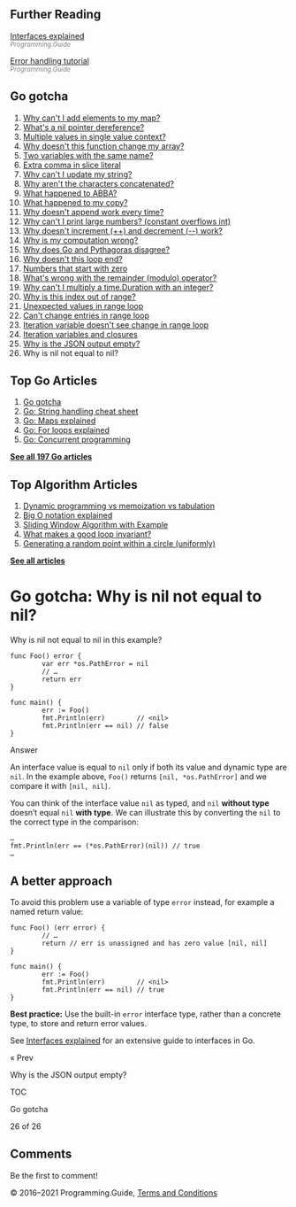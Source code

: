 <span class="underline"></span>

<span class="underline"></span>

Further Reading
---------------

[Interfaces explained](interfaces-explained.html)  
<span style="color: grey; font-style: italic; font-size: smaller">Programming.Guide</span>

[Error handling tutorial](go-errors-tutorial.html)  
<span style="color: grey; font-style: italic; font-size: smaller">Programming.Guide</span>

Go gotcha
---------

1.  [Why can't I add elements to my map?](gotcha-assignment-entry-nil-map.html)
2.  [What's a nil pointer dereference?](gotcha-nil-pointer-dereference.html)
3.  [Multiple values in single value context?](gotcha-multiple-value-sinlge-value-context.html)
4.  [Why doesn't this function change my array?](gotcha-function-doesnt-change-array.html)
5.  [Two variables with the same name?](gotcha-shadowing-variables.html)
6.  [Extra comma in slice literal](gotcha-missing-comma-slice-array-map-literal.html)
7.  [Why can't I update my string?](gotcha-strings-are-immutable.html)
8.  [Why aren't the characters concatenated?](gotcha-concatenate-rune-string.html)
9.  [What happened to ABBA?](gotcha-trim-string.html)
10. [What happened to my copy?](gotcha-copy-missing.html)
11. [Why doesn't append work every time?](gotcha-append.html)
12. [Why can't I print large numbers? (constant overflows int)](gotcha-constant-overflows-int.html)
13. [Why doesn't increment (++) and decrement (--) work?](gotcha-increment-decrement-statement.html)
14. [Why is my computation wrong?](gotcha-operator-precedence.html)
15. [Why does Go and Pythagoras disagree?](gotcha-bitwise-operators.html)
16. [Why doesn't this loop end?](gotcha-integer-overflow-wrap-around.html)
17. [Numbers that start with zero](gotcha-octal-decimal-hexadecimal-literal.html)
18. [What's wrong with the remainder (modulo) operator?](gotcha-remainder-modulo-operator.html)
19. [Why can't I multiply a time.Duration with an integer?](gotcha-multiply-duration-integer.html)
20. [Why is this index out of range?](gotcha-index-out-of-range.html)
21. [Unexpected values in range loop](gotcha-unexpected-values-range.html)
22. [Can't change entries in range loop](gotcha-change-value-range.html)
23. [Iteration variable doesn't see change in range loop](gotcha-range-copy-array.html)
24. [Iteration variables and closures](gotcha-data-race-closure.html)
25. [Why is the JSON output empty?](gotcha-json-marshal-empty.html)
26. Why is nil not equal to nil?

<span class="underline"></span>

Top Go Articles
---------------

1.  [Go gotcha](go-gotcha.html)
2.  [Go: String handling cheat sheet](string-functions-reference-cheat-sheet.html)
3.  [Go: Maps explained](maps-explained.html)
4.  [Go: For loops explained](for-loop.html)
5.  [Go: Concurrent programming](go-concurrency-tutorial.html)

[**See all 197 Go articles**](index.html)

Top Algorithm Articles
----------------------

1.  [Dynamic programming vs memoization vs tabulation](../dynamic-programming-vs-memoization-vs-tabulation.html)
2.  [Big O notation explained](../big-o-notation-explained.html)
3.  [Sliding Window Algorithm with Example](../sliding-window-example.html)
4.  [What makes a good loop invariant?](../what-makes-a-good-loop-invariant.html)
5.  [Generating a random point within a circle (uniformly)](../random-point-within-circle.html)

[**See all articles**](../index.html)

Go gotcha: Why is nil not equal to nil?
=======================================

Why is nil not equal to nil in this example?

    func Foo() error {
            var err *os.PathError = nil
            // …
            return err
    }

    func main() {
            err := Foo()
            fmt.Println(err)        // <nil>
            fmt.Println(err == nil) // false
    }

Answer

An interface value is equal to `nil` only if both its value and dynamic type are `nil`. In the example above, `Foo()` returns `[nil, *os.PathError]` and we compare it with `[nil, nil]`.

You can think of the interface value `nil` as typed, and `nil` **without type** doesn’t equal `nil` **with type**. We can illustrate this by converting the `nil` to the correct type in the comparison:

    …
    fmt.Println(err == (*os.PathError)(nil)) // true
    …

A better approach
-----------------

To avoid this problem use a variable of type `error` instead, for example a named return value:

    func Foo() (err error) {
            // …
            return // err is unassigned and has zero value [nil, nil]
    }

    func main() {
            err := Foo()
            fmt.Println(err)        // <nil>
            fmt.Println(err == nil) // true
    }

**Best practice:** Use the built-in `error` interface type, rather than a concrete type, to store and return error values.

See [Interfaces explained](interfaces-explained.html) for an extensive guide to interfaces in Go.

<a href="gotcha-json-marshal-empty.html" class="prev"></a>

« Prev

Why is the JSON output empty?

[](go-gotcha.html#toc)

TOC

Go gotcha

26 of 26

Comments
--------

Be the first to comment!

© 2016–2021 Programming.Guide, [Terms and Conditions](../terms-and-conditions.html)
